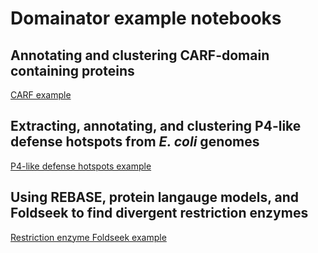# Domainator example notebooks #

## Annotating and clustering CARF-domain containing proteins
[CARF example](Makarova_CARF_proteins/CARF_domains.ipynb)

## Extracting, annotating, and clustering P4-like defense hotspots from _E. coli_ genomes
[P4-like defense hotspots example](Rousset_P4_defense_hotspots/P4_defense_hotspots.ipynb)

## Using REBASE, protein langauge models, and Foldseek to find divergent restriction enzymes
[Restriction enzyme Foldseek example](foldseek_RM_systems/foldseek_RM_systems.ipynb)